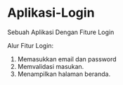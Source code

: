 # Aplikasi-Login
Sebuah Aplikasi Dengan Fiture Login

Alur Fitur Login:
1. Memasukkan email dan password
2. Memvalidasi masukan.
3. Menampilkan halaman beranda.
